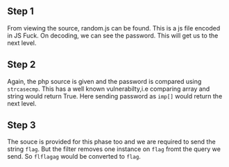 ## Step 1

From viewing the source, random.js can be found. This is a js file encoded in JS Fuck. On decoding, we can see the password. This will get us to the next level.


## Step 2

Again, the php source is given and the password is compared using `strcasecmp`. This has a well known vulnerabilty,i.e comparing array and string would return True. Here sending password as `imp[]` would return the next level.


## Step 3

The souce is provided for this phase too and we are required to send the string `flag`. But the filter removes one instance on `flag` fromt the query we send. So `flflagag` would be converted to `flag`. 